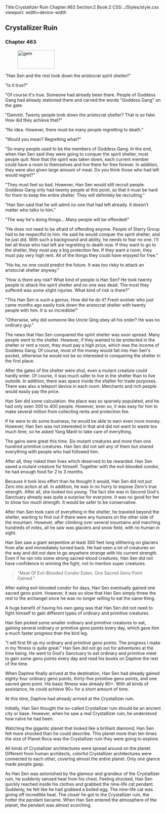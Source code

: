 Title:Crystallizer Ruin 
Chapter:463 
Section:2 
Book:2 
CSS:../Styles/style.css 
viewport: width=device-width
  
## Crystallizer Ruin
### Chapter 463 
<figure>
	<img src="../Images/gem.gif" alt="gem" id="gem" width="120" height="60" />
</figure>
  

  
  "Han Sen and the rest took down the aristocrat spirit shelter!"

"Is it true?"

"Of course it's true. Someone had already been there. People of Goddess Gang had already stationed there and carved the words "Goddess Gang" on the gate.

"Dammit. Twenty people took down the aristocrat shelter? That is so fake. How did they achieve that?"

"No idea. However, there must be many people regretting to death."

"Would you mean? Regretting what?"

"So many people used to be the members of Goddess Gang. In the end, when Han Sen said they were going to conquer the spirit shelter, most people quit. Now that the spirit was taken down, each current member could have a room to themselves and live there for free forever. In addition, they were also given large amount of meat. Do you think those who had left would regret?"

"They must feel so bad. However, Han Sen would still recruit people. Goddess Gang only had twenty people at this point, so that it must be hard for them to keep the entire shelter. They will definitely be recruiting."

"Han Sen said that he will admit no one that had left already. It doesn't matter who talks to him."

"The way he's doing things… Many people will be offended!"

"He does not need to be afraid of offending anyone. People of Starry Group had to be respectful to him. He said he would conquer the spirit shelter, and he just did. With such a background and ability, he needs to fear no one. I'll bet all those who had left are regretting to death now. If they want to go to the shelter, they must pay a big protection fee. If they want a room, they must pay very high rent. All of the things they could have enjoyed for free."

"Ha-ha, no one could predict the future. It was too risky to attack an aristocrat shelter anyway."

"How is there any risk? What kind of people is Han Sen? He took twenty people to attack the spirit shelter and no one was dead. The most they suffered was some slight injuries. What kind of risk is there?"

"This Han Sen is such a genius. How did he do it? Fresh evolver who just came months ago easily took down the aristocrat shelter with twenty people with him. It is so incredible!"

"Otherwise, why did someone like Uncle Qing obey all his order? He was no ordinary guy."

The news that Han Sen conquered the spirit shelter was soon spread. Many people went to the shelter. However, if they wanted to be protected in the shelter or rent a room, they must pay a high price, which was the income of Goddess Gang. Of course, most of the money would fall into Han Sen's pocket, otherwise he would not be so interested in conquering the shelter in the first place.

After the gates of the shelter were shut, even a mutant creature could hardly enter. Of course, it was much safer to live in the shelter than to live outside. In addition, there was space inside the shelter for trade purposes. There was also a teleport device in each room. Merchants and rich people would easily pay the price.

Han Sen did some calculation. the place was so sparsely populated, and he had only seen 300 to 400 people. However, even so, it was easy for him to make several million from collecting rents and protection fee.

If he were to do some business, he would be able to earn even more money. However, Han Sen was not interested in that and did not want to waste too much time, so he asked Yang Manli to take care of everything.

The gains were great this time. Six mutant creatures and more than one hundred primitive creatures. Han Sen did not sell any of them but shared everything with people who had followed him.

After all, they risked their lives which deserved to be rewarded. Han Sen saved a mutant creature for himself. Together with the evil-blooded condor, he had enough food for 2 to 3 months.

Because it took less effort than he thought it would, Han Sen did not put Zero into action at all. In addition, he was in no hurry to expose Zero's true strength. After all, she looked too young. The fact she was in Second God's Sanctuary already was quite a surprise for everyone. It was no good for her to show too much strength. It would be safer to be conservative.

After Han Sen took care of everything in the shelter, he traveled beyond the shelter, wanting to find out if there were any humans on the other side of the mountain. However, after climbing over several mountains and marching hundreds of miles, all he saw was glaciers and snow field, with no human in sight.

Han Sen saw a giant serpentine at least 300 feet long slithering on glaciers from afar and immediately turned back. He had seen a lot of creatures on the way and did not dare to go anywhere strange with his current strength. Even if he ran into some strong sacred-blood creatures, Han Sen did not have confidence in winning the fight, not to mention super creatures.

> "Meat Of Evil-Blooded Condor Eaten. One Sacred Geno Point Gained."

After eating evil-blooded condor for days, Han Sen eventually gained one sacred geno point. However, it was so slow that Han Sen simply threw the rest to the archangel since he was no longer willing to eat the same thing.

A huge benefit of having his own gang was that Han Sen did not need to fight himself to gain different types of ordinary and primitive creatures.

Han Sen picked some smaller ordinary and primitive creatures to eat, gaining several ordinary or primitive geno points every day, which gave him a much faster progress than the bird leg.

"I will first fill up my ordinary and primitive geno points. The progress I make in my fitness is quite great." Han Sen did not go out for adventures at the time being. He went to God's Sanctuary to eat ordinary and primitive meet to gain some geno points every day and read his books on Daphne the rest of the time.

When Daphne finally arrived at the destination, Han Sen had already gained eighty-four ordinary geno points, thirty-five primitive geno points, and one sacred geno point. His basic fitness was already 80+. With all kinds of assistance, he could achieve 90+ for a short amount of time.

At this time, Daphne had already arrived at the Crystallizer ruin.

Initially, Han Sen thought the so-called Crystallizer ruin should be an ancient city or base. However, when he saw a real Crystallizer ruin, he understood how naïve he had been.

Watching the gigantic planet that looked like a brilliant diamond, Han Sen felt more shocked than he could describe. This planet more than ten times the size of Planet Roca was the Crystallizer ruin they were going to explore.

All kinds of Crystallizer architectures were spread around on the planet. Different from human architects, colorful Crystallizer architectures were connected to each other, covering almost the entire planet. Only one glance made people gasp.

As Han Sen was astonished by the glamour and grandeur of the Crystallizer ruin, he suddenly sensed heat from his chest. Feeling shocked, Han Sen quickly reached inside his clothes and grabbed the nine-life cat pendant. Suddenly, he felt like he had grabbed a boiled egg. The nine-life cat was giving off incredible heat. The closer he got to the Crystallizer ruin, the hotter the pendant became. When Han Sen entered the atmosphere of the planet, the pendant was almost scorching.
